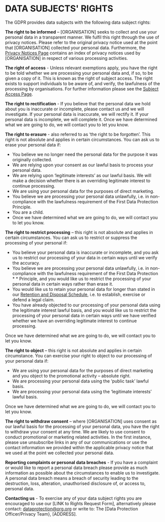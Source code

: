 # DATA SUBJECTS' RIGHTS

The GDPR provides data subjects with the following data subject rights:

**The right to be informed** – [ORGANISATION] seeks to collect and use your personal data in a transparent manner. We fulfil this right through the use of privacy notices. Please refer to the original privacy notice used at the point that [ORGANISATION] collected your personal data. Furthermore, the [Privacy Notices Page](/PRIVACY-NOTICES/Read.MD) contains an index of privacy notices used by [ORGANISATION] in respect of various processing activities.

**The right of access** - Unless relevant exemptions apply, you have the right to be told whether we are processing your personal data and, if so, to be given a copy of it. This is known as the right of subject access. The right exists to support individuals to be aware of, and verify, the lawfulness of the processing by organisations. For further information please see the [Subject Access Page](/SUBJECTS-ACCESS/Read.MD).

**The right to rectification** - If you believe that the personal data we hold about you is inaccurate or incomplete, please contact us and we will investigate. If your personal data is inaccurate, we will rectify it. If your personal data is incomplete, we will complete it. Once we have determined what we are going to do, we will contact you to let you know.

**The right to erasure** - also referred to as ‘the right to be forgotten’. This right is not absolute and applies in certain circumstances. You can ask us to erase your personal data if:

* You believe we no longer need the personal data for the purpose it was originally collected.
* We are relying upon your consent as our lawful basis to process your personal data.
* We are relying upon ‘legitimate interests’ as our lawful basis. We will make a decision whether there is an overriding legitimate interest to continue processing.
* We are using your personal data for the purposes of direct marketing.
* You believe we are processing your personal data unlawfully, i.e. in non-compliance with the lawfulness requirement of the First Data Protection Principle.
* You are a child.
* Once we have determined what we are going to do, we will contact you to let you know.

**The right to restrict processing** – this right is not absolute and applies in certain circumstances. You can ask us to restrict or suppress the processing of your personal if:

* You believe your personal data is inaccurate or incomplete, and you ask us to restrict our processing of your data in certain ways until we verify the accuracy.
* You believe we are processing your personal data unlawfully, i.e. in non-compliance with the lawfulness requirement of the First Data Protection * * Principle, and you would like us to restrict the processing of your personal data in certain ways rather than erase it.
* You would like us to retain your personal data for longer than stated in our [Retention and Disposal Schedule](/RECORDS-MANAGEMENT.Read.MD), i.e. to establish, exercise or defend a legal claim.
* You have already objected to our processing of your personal data using the legitimate interest lawful basis, and you would like us to restrict the processing of your personal data in certain ways until we have verified whether we have an overriding legitimate interest to continue processing.

Once we have determined what we are going to do, we will contact you to let you know.

**The right to object** – this right is not absolute and applies in certain circumstance. You can exercise your right to object to our processing of your personal data if:

* We are using your personal data for the purposes of direct marketing and you object to the promotional activity – absolute right.
* We are processing your personal data using the ‘public task’ lawful basis.
* We are processing your personal data using the ‘legitimate interests’ lawful basis.

Once we have determined what we are going to do, we will contact you to let you know.

**The right to withdraw consent** – where [ORGANISATION] uses consent as our lawful basis for the processing of your personal data, you have the right to withdraw your consent at any time. We are likely to use consent to conduct promotional or marketing related activities. In the first instance, please use unsubscribe links in any of our communications or use the contact information we provided within the applicable privacy notice that we used at the point we collected your personal data.  

**Reporting complaints or personal data breaches** - If you have a complaint or would like to report a personal data breach please provide as much information as possible about the circumstances to enable us to investigate. A personal data breach means a breach of security leading to the destruction, loss, alteration, unauthorised disclosure of, or access to, personal data.

**Contacting us** - To exercise any of your data subject rights you are encouraged to use our [LINK to Rights Request Form], alternatively please contact: [dataprotection@org.org](mailto:dataprotection@org.org) or write to: The [Data Protection Officer/Privacy Team}, [ADDRESS].
